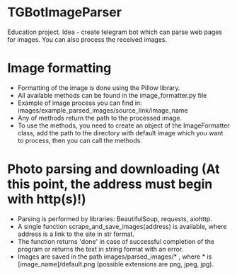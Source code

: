 # TGBotImageParser
Education project. Idea - create telegram bot which can parse web pages for images. You can also process the received images.

# Image formatting
- Formatting of the image is done using the Pillow library.
- All available methods can be found in the image_formatter.py file
- Example of image process you can find in: images/example_parsed_images/source_link/image_name
- Any of methods return the path to the processed image.
- To use the methods, you need to create an object of the ImageFormatter class, add the path to the directory with default image which you want to process, then you can call the methods.

# Photo parsing and downloading (At this point, the address must begin with http(s)!)
- Parsing is performed by libraries: BeautifulSoup, requests, aiohttp.
- A single function scrape_and_save_images(address) is available, where address is a link to the site in str format.
- The function returns 'done' in case of successful completion of the program or returns the text in string format with an error.
- Images are saved in the path images/parsed_images/* , where * is [image_name]/default.png (possible extensions are png, jpeg, jpg). 
